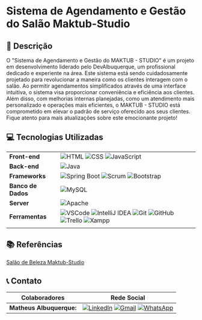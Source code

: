 
# Sistema de Agendamento e Gestão do Salão Maktub-Studio

## 📖 Descrição
O "Sistema de Agendamento e Gestão do MAKTUB - STUDIO" é um projeto em desenvolvimento liderado pelo DevAlbuquerque, um profissional dedicado e experiente na área. Este sistema está sendo cuidadosamente projetado para revolucionar a maneira como os clientes interagem com o salão. Ao permitir agendamentos simplificados através de uma interface intuitiva, o sistema visa proporcionar conveniência e eficiência aos clientes. Além disso, com melhorias internas planejadas, como um atendimento mais personalizado e operações mais eficientes, o MAKTUB - STUDIO está comprometido em elevar o padrão de serviço oferecido aos seus clientes. Fique atento para mais atualizações sobre este emocionante projeto!

## 💻 Tecnologias Utilizadas
|                |                                                                                                                                                              |
|----------------|--------------------------------------------------------------------------------------------------------------------------------------------------------------|
| **Front-end**  | ![HTML](https://img.shields.io/badge/HTML5-E34F26?style=for-the-badge&logo=html5&logoColor=white) ![CSS](https://img.shields.io/badge/CSS3-1572B6?style=for-the-badge&logo=css3&logoColor=white) ![JavaScript](https://img.shields.io/badge/JavaScript-323330?style=for-the-badge&logo=javascript&logoColor=F7DF1E)                        |
| **Back-end**   | ![Java](https://img.shields.io/badge/Java-8B0000?style=for-the-badge&logo=openjdk&logoColor=white)                                                                                                                                                                                                                                                                               |
| **Frameworks** | ![Spring Boot](https://img.shields.io/badge/Spring-6DB33F?style=for-the-badge&logo=spring&logoColor=white) ![Scrum](https://img.shields.io/badge/scrum-grey?style=for-the-badge&logo=scrum) ![Bootstrap](https://img.shields.io/badge/Bootstrap-563D7C?style=for-the-badge&logo=bootstrap&logoColor=white)                                                                                                                                                                                      |
| **Banco de Dados** | ![MySQL](https://img.shields.io/badge/MySQL-007ACC?style=for-the-badge&logo=mysql&logoColor=white)                                                                                                                                                                                                                                                                               |
| **Server**     | ![Apache](https://img.shields.io/badge/apache-%23D42029.svg?style=for-the-badge&logo=apache&logoColor=white)                                                                                                                                                                                                                                                                      |
| **Ferramentas**| ![VSCode](https://img.shields.io/badge/VSCode-007ACC?style=for-the-badge&logo=visual-studio-code&logoColor=white) ![IntelliJ IDEA](https://img.shields.io/badge/IntelliJ%20IDEA-46295A?style=for-the-badge&logo=intellij-idea&logoColor=white) ![Git](https://img.shields.io/badge/git-%23F05033.svg?style=for-the-badge&logo=git&logoColor=white) ![GitHub](https://img.shields.io/badge/github-%23121011.svg?style=for-the-badge&logo=github&logoColor=white) ![Trello](https://img.shields.io/badge/Trello-%23026AA7.svg?style=for-the-badge&logo=Trello&logoColor=white) ![Xampp](https://img.shields.io/badge/xampp-white?style=for-the-badge&logo=xampp) |
|||

## 📚 Referências
[Salão de Beleza Maktub-Studio](https://www.instagram.com/maktubstudio_ofc/)

## 📞 Contato 
| Colaboradores          | Rede Social                                                                                                                                                                                                                                         |
|------------------------|------------------------------------------------------------------------------------------------------------------------------------------------------------------------------------------------------------------------------------------------------|
| **Matheus Albuquerque:** | [![LinkedIn](https://img.shields.io/badge/linkedin-%230077B5.svg?style=for-the-badge&logo=linkedin&logoColor=white)](http://www.linkedin.com/in/matheus-albuquerque-3b870125a) [![Gmail](https://img.shields.io/badge/Gmail-D14836?style=for-the-badge&logo=gmail&logoColor=white)](lailanna,matheus@gmail.com) [![WhatsApp](https://img.shields.io/badge/WhatsApp-25D366?style=for-the-badge&logo=whatsapp&logoColor=white)](https://wa.me/5561985533086?text=Olá,%20tenho%20interesse%20em%20saber%20mais%20sobre%20seus%20conhecimentos%20em%20programação.%20) |
